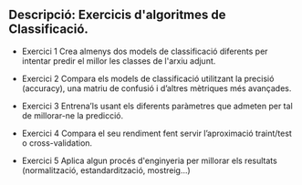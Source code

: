 ## Descripció: Exercicis d'algoritmes de Classificació.

- Exercici 1
Crea almenys dos models de classificació diferents per intentar predir el millor les classes de l'arxiu adjunt.

- Exercici 2
Compara els models de classificació utilitzant la precisió (accuracy), una matriu de confusió i d’altres mètriques més avançades.

- Exercici 3
Entrena’ls usant els diferents paràmetres que admeten per tal de millorar-ne la predicció.

- Exercici 4
Compara el seu rendiment fent servir l’aproximació traint/test o cross-validation.

- Exercici 5
Aplica algun procés d'enginyeria per millorar els resultats (normalització, estandardització, mostreig...)
